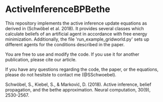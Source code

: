 # ActiveInferenceBPBethe

This repository implements the active inference update equations as derived in (Schwöbel et al. 2018). It provides several classes which calculate beliefs of an artificial agent in accordance with free energy minimization. Additionally, the file 'run_example_gridworld.py' sets up different agents for the conditions described in the paper.

You are free to use and modify the code. If you use it for another publication, please cite our article.

If you have any questions regarding the code, the paper, or the equations, please do not hesitste to contact me (@SSchwoebel).


Schwöbel, S., Kiebel, S., & Marković, D. (2018). Active inference, belief propagation, and the bethe approximation. Neural computation, 30(9), 2530-2567.
